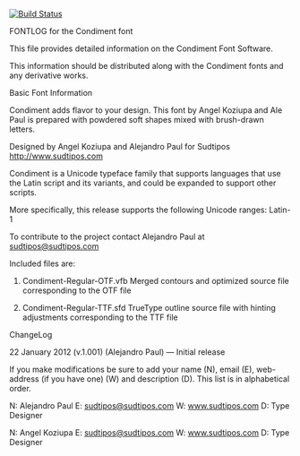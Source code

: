 [![Build Status](https://travis-ci.org/fontdirectory/condiment.svg?branch=master)](https://travis-ci.org/fontdirectory/condiment)

FONTLOG for the Condiment font

This file provides detailed information on the 
Condiment Font Software.

This information should be distributed along with the 
Condiment fonts and any derivative works.

Basic Font Information

Condiment adds flavor to your design. This font by Angel 
Koziupa and Ale Paul is prepared with powdered soft shapes 
mixed with brush-drawn letters.
  
Designed by Angel Koziupa and Alejandro Paul for Sudtipos
http://www.sudtipos.com

Condiment is a Unicode typeface family that supports 
languages that use the Latin script and its variants, and 
could be expanded to support other scripts.

More specifically, this release supports the following Unicode
ranges: Latin-1

To contribute to the project contact Alejandro Paul at 
sudtipos@sudtipos.com

Included files are:

1. Condiment-Regular-OTF.vfb Merged contours and optimized 
   source file corresponding to the OTF file

2. Condiment-Regular-TTF.sfd TrueType outline source file
   with hinting adjustments corresponding to the TTF file


ChangeLog

22 January 2012 (v.1.001) (Alejandro Paul)
— Initial release

If you make modifications be sure to add your name (N), 
email (E), web-address (if you have one) (W) and description (D). 
This list is in alphabetical order.

N: Alejandro Paul
E: sudtipos@sudtipos.com
W: www.sudtipos.com
D: Type Designer

N: Angel Koziupa
E: sudtipos@sudtipos.com
W: www.sudtipos.com
D: Type Designer